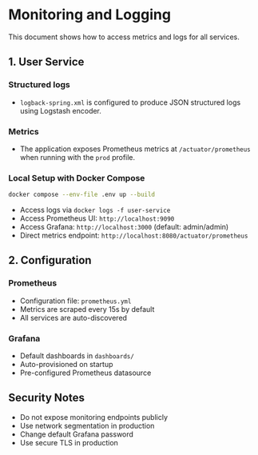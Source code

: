 # Monitoring and Logging

This document shows how to access metrics and logs for all services.

## 1. User Service

### Structured logs
- `logback-spring.xml` is configured to produce JSON structured logs using Logstash encoder.

### Metrics
- The application exposes Prometheus metrics at `/actuator/prometheus` when running with the `prod` profile.

### Local Setup with Docker Compose
```bash
docker compose --env-file .env up --build
```
- Access logs via `docker logs -f user-service`
- Access Prometheus UI: `http://localhost:9090`
- Access Grafana: `http://localhost:3000` (default: admin/admin)
- Direct metrics endpoint: `http://localhost:8080/actuator/prometheus`

## 2. Configuration

### Prometheus
- Configuration file: `prometheus.yml`
- Metrics are scraped every 15s by default
- All services are auto-discovered

### Grafana
- Default dashboards in `dashboards/`
- Auto-provisioned on startup
- Pre-configured Prometheus datasource

## Security Notes
- Do not expose monitoring endpoints publicly
- Use network segmentation in production
- Change default Grafana password
- Use secure TLS in production